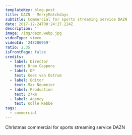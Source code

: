 ```yaml
---
templateKey: blog-post
title: DAZN - MerryMatchdays
subtitle: Commercial for sports streaming service DAZN
date: 2017-12-24T08:24:27.224Z
description: ''
image: /img/dazn.webp.jpg
videoType: vimeo
videoId: '248286959'
ratio: 2.35
isFrontPage: false
credits:
  - label: Director
    text: Bram Coppens
  - label: DP
    text: Kees van Ostrum
  - label: Editor
    text: Max Neumeier
  - label: Production
    text: 27km
  - label: Agency
    text: Kolle Rebbe
tags:
  - commercial
---
```

Christmas commercial for sports streaming service DAZN
